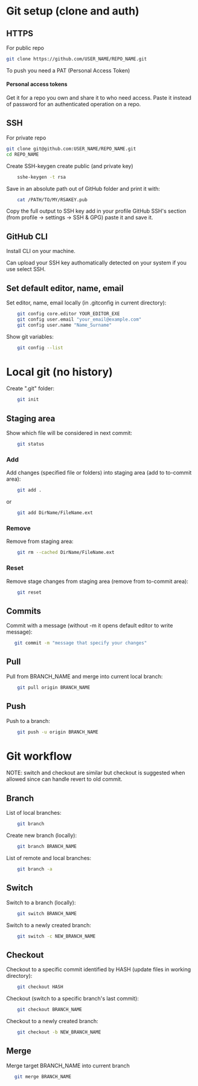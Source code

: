 # Git setup (clone and auth)

## HTTPS

For public repo
```sh
git clone https://github.com/USER_NAME/REPO_NAME.git
```

To push you need a PAT (Personal Access Token)

#### Personal access tokens
Get it for a repo you own and share it to who need access.
Paste it instead of password for an authenticated operation on a repo.


## SSH
For private repo
```sh
git clone git@github.com:USER_NAME/REPO_NAME.git
cd REPO_NAME
```
Create SSH-keygen create public (and private key)
```sh
    sshe-keygen -t rsa
```
Save in an absolute path out of GitHub folder and print it with:
```sh
    cat /PATH/TO/MY/RSAKEY.pub
```
Copy the full output to SSH key add in your profile GitHub SSH's section (from profile -> settings -> SSH & GPG) paste it and save it.

## GitHub CLI

Install CLI on your machine.

Can upload your SSH key authomatically detected on your system if you use select SSH.


## Set default editor, name, email
Set editor, name, email locally (in .gitconfig in current directory):
```sh
    git config core.editor YOUR_EDITOR_EXE
    git config user.email "your_email@example.com"
    git config user.name "Name_Surname"
```
Show git variables:
```sh
    git config --list
```

# Local git (no history)

Create ".git" folder:
```sh
    git init
```

## Staging area
Show which file will be considered in next commit:
```sh
    git status
```

### Add
Add changes (specified file or folders) into staging area (add to to-commit area):
```sh
    git add .
```
or
```sh
    git add DirName/FileName.ext
```
### Remove
Remove from staging area:
```sh
    git rm --cached DirName/FileName.ext
```

### Reset
Remove stage changes from staging area (remove from to-commit area):
```sh
    git reset
```

## Commits
Commit with a message (without -m it opens default editor to write message):
```sh
   git commit -m "message that specify your changes"
```

## Pull
Pull from BRANCH_NAME and merge into current local branch:
```sh
    git pull origin BRANCH_NAME
```

## Push
Push to a branch:
```sh
    git push -u origin BRANCH_NAME
```

# Git workflow

NOTE: switch and checkout are similar but checkout is suggested when allowed since can handle revert to old commit.

## Branch

List of local branches:
```sh
    git branch
```

Create new branch (locally):
```sh
    git branch BRANCH_NAME
```

List of remote and local branches:
```sh
    git branch -a
```



## Switch

Switch to a branch (locally):
```sh
    git switch BRANCH_NAME
```
Switch to a newly created branch:
```sh
    git switch -c NEW_BRANCH_NAME
```


## Checkout
Checkout to a specific commit identified by HASH (update files in working directory):
```sh
    git checkout HASH
```
Checkout (switch to a specific branch's last commit):
```sh
    git checkout BRANCH_NAME
```
Checkout to a newly created branch:
```sh
    git checkout -b NEW_BRANCH_NAME
```

## Merge
Merge target BRANCH_NAME into current branch
```sh
   git merge BRANCH_NAME
```


